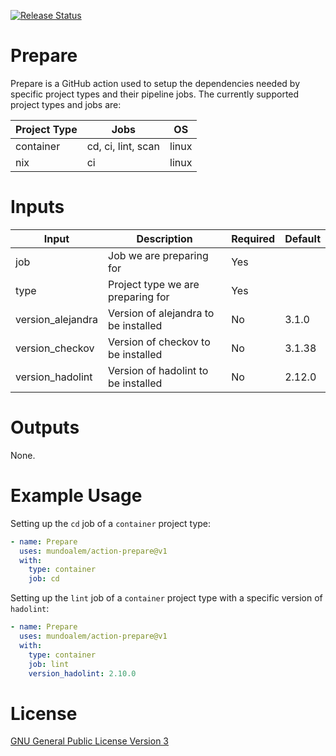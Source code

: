 [![Release Status](https://github.com/mundoalem/action-prepare/actions/workflows/pipeline.yml/badge.svg)](https://github.com/mundoalem/action-prepare/actions/workflows/pipeline.yml)

# Prepare

Prepare is a GitHub action used to setup the dependencies needed by specific project types and their pipeline jobs. The
currently supported project types and jobs are:


| Project Type | Jobs               | OS    |
| ------------ | ------------------ | ----- |
| container    | cd, ci, lint, scan | linux |
| nix          | ci                 | linux |

# Inputs

| Input             | Description                          | Required | Default |
| ----------------- | ------------------------------------ | -------- | ------- |
| job               | Job we are preparing for             | Yes      |         |
| type              | Project type we are preparing for    | Yes      |         |
| version_alejandra | Version of alejandra to be installed | No       | 3.1.0   |
| version_checkov   | Version of checkov to be installed   | No       | 3.1.38  |
| version_hadolint  | Version of hadolint to be installed  | No       | 2.12.0  |

# Outputs

None.

# Example Usage

Setting up the `cd` job of a `container` project type:

```yaml
- name: Prepare
  uses: mundoalem/action-prepare@v1
  with:
    type: container
    job: cd
```

Setting up the `lint` job of a `container` project type with a specific version of `hadolint`:

```yaml
- name: Prepare
  uses: mundoalem/action-prepare@v1
  with:
    type: container
    job: lint
    version_hadolint: 2.10.0
```

# License

[GNU General Public License Version 3](https://github.com/mundoalem/action-prepare/blob/main/LICENSE)
